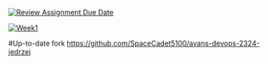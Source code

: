 [![Review Assignment Due Date](https://classroom.github.com/assets/deadline-readme-button-24ddc0f5d75046c5622901739e7c5dd533143b0c8e959d652212380cedb1ea36.svg)](https://classroom.github.com/a/B9F4RYVR)


[![Week1](https://github.com/avans-devops/avans-devops-2324-jedrzej/actions/workflows/week1.js.yml/badge.svg)](https://github.com/avans-devops/avans-devops-2324-jedrzej/actions/workflows/week1.js.yml)

#Up-to-date fork
https://github.com/SpaceCadet5100/avans-devops-2324-jedrzej
